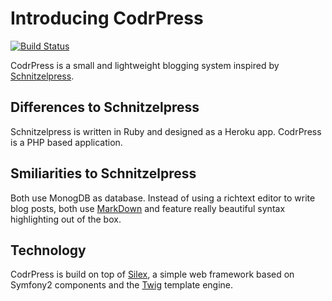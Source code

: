 # Introducing CodrPress

[![Build Status](https://secure.travis-ci.org/MadCatme/CodrPress.png)](http://travis-ci.org/MadCatme/CodrPress)

CodrPress is a small and lightweight blogging system inspired by [Schnitzelpress](https://github.com/hmans/schnitzelpress).

## Differences to Schnitzelpress

Schnitzelpress is written in Ruby and designed as a Heroku app. CodrPress is a PHP based application.

## Smiliarities to Schnitzelpress

Both use MonogDB as database. Instead of using a richtext editor to write blog posts, both use [MarkDown](http://daringfireball.net/projects/markdown/) and feature really beautiful syntax highlighting out of the box.

## Technology

CodrPress is build on top of [Silex](https://github.com/fabpot/Silex), a simple web framework based on Symfony2 components and the [Twig](https://github.com/fabpot/Twig) template engine.

